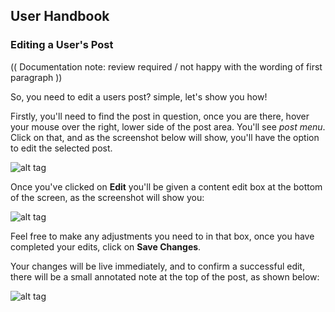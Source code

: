 ## User Handbook

### Editing a User's Post

(( Documentation note: review required / not happy with the wording of first paragraph ))

So, you need to edit a users post? simple, let's show you how!

Firstly, you'll need to find the post in question, once you are there, hover your mouse over the right, lower side of the post area. You'll see _post menu_. Click on that, and as the screenshot below will show, you'll have the option to edit the selected post.

![alt tag](http://i.imgur.com/f0Alxj4.png)

Once you've clicked on **Edit** you'll be given a content edit box at the bottom of the screen, as the screenshot will show you:

![alt tag](http://i.imgur.com/O81mt5S.png)

Feel free to make any adjustments you need to in that box, once you have completed your edits, click on **Save Changes**.

Your changes will be live immediately, and to confirm a successful edit, there will be a small annotated note at the top of the post, as shown below:

![alt tag](http://i.imgur.com/hX0PGpi.png)
